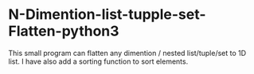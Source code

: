 # N-Dimention-list-tupple-set-Flatten-python3
This small program can flatten any dimention / nested list/tuple/set to 1D list. I have also add a sorting function to sort elements.
